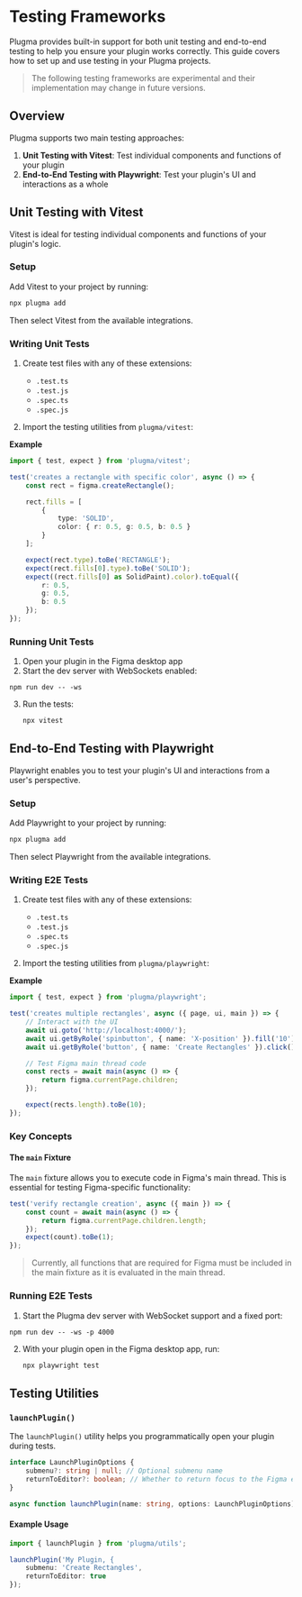 # Testing Frameworks

Plugma provides built-in support for both unit testing and end-to-end testing to help you ensure your plugin works correctly. This guide covers how to set up and use testing in your Plugma projects.

<blockquote class="warning">
The following testing frameworks are experimental and their implementation may change in future versions.
</blockquote>

## Overview

Plugma supports two main testing approaches:

1. **Unit Testing with Vitest**: Test individual components and functions of your plugin
2. **End-to-End Testing with Playwright**: Test your plugin's UI and interactions as a whole

## Unit Testing with Vitest

Vitest is ideal for testing individual components and functions of your plugin's logic.

### Setup

Add Vitest to your project by running:

```bash
npx plugma add
```

Then select Vitest from the available integrations.

### Writing Unit Tests

1. Create test files with any of these extensions:

    - `.test.ts`
    - `.test.js`
    - `.spec.ts`
    - `.spec.js`

2. Import the testing utilities from `plugma/vitest`:

**Example**

```typescript
import { test, expect } from 'plugma/vitest';

test('creates a rectangle with specific color', async () => {
	const rect = figma.createRectangle();

	rect.fills = [
		{
			type: 'SOLID',
			color: { r: 0.5, g: 0.5, b: 0.5 }
		}
	];

	expect(rect.type).toBe('RECTANGLE');
	expect(rect.fills[0].type).toBe('SOLID');
	expect((rect.fills[0] as SolidPaint).color).toEqual({
		r: 0.5,
		g: 0.5,
		b: 0.5
	});
});
```

### Running Unit Tests

1. Open your plugin in the Figma desktop app
2. Start the dev server with WebSockets enabled:

```package-manager
npm run dev -- -ws
```

3. Run the tests:
    ```bash
    npx vitest
    ```

## End-to-End Testing with Playwright

Playwright enables you to test your plugin's UI and interactions from a user's perspective.

### Setup

Add Playwright to your project by running:

```bash
npx plugma add
```

Then select Playwright from the available integrations.

### Writing E2E Tests

1. Create test files with any of these extensions:

    - `.test.ts`
    - `.test.js`
    - `.spec.ts`
    - `.spec.js`

2. Import the testing utilities from `plugma/playwright`:

**Example**

```typescript
import { test, expect } from 'plugma/playwright';

test('creates multiple rectangles', async ({ page, ui, main }) => {
	// Interact with the UI
	await ui.goto('http://localhost:4000/');
	await ui.getByRole('spinbutton', { name: 'X-position' }).fill('10');
	await ui.getByRole('button', { name: 'Create Rectangles' }).click();

	// Test Figma main thread code
	const rects = await main(async () => {
		return figma.currentPage.children;
	});

	expect(rects.length).toBe(10);
});
```

### Key Concepts

#### The `main` Fixture

The `main` fixture allows you to execute code in Figma's main thread. This is essential for testing Figma-specific functionality:

```typescript
test('verify rectangle creation', async ({ main }) => {
	const count = await main(async () => {
		return figma.currentPage.children.length;
	});
	expect(count).toBe(1);
});
```

<blockquote class="warning">
Currently, all functions that are required for Figma must be included in the main fixture as it is evaluated in the main thread.
</blockquote>

### Running E2E Tests

1. Start the Plugma dev server with WebSocket support and a fixed port:

```package-manager
npm run dev -- -ws -p 4000
```

2. With your plugin open in the Figma desktop app, run:
    ```bash
    npx playwright test
    ```

## Testing Utilities

### `launchPlugin()`

The `launchPlugin()` utility helps you programmatically open your plugin during tests.

```typescript
interface LaunchPluginOptions {
	submenu?: string | null; // Optional submenu name
	returnToEditor?: boolean; // Whether to return focus to the Figma editor after launching
}

async function launchPlugin(name: string, options: LaunchPluginOptions): Promise<void>;
```

#### Example Usage

```typescript
import { launchPlugin } from 'plugma/utils';

launchPlugin('My Plugin, {
	submenu: 'Create Rectangles',
	returnToEditor: true
});
```
